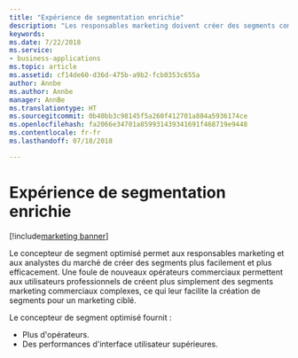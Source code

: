 ```yaml
---
title: "Expérience de segmentation enrichie"
description: "Les responsables marketing doivent créer des segments complexes dans leur travail quotidien de manière efficace et intuitive."
keywords: 
ms.date: 7/22/2018
ms.service:
- business-applications
ms.topic: article
ms.assetid: cf14de60-d36d-475b-a9b2-fcb0353c655a
author: Annbe
ms.author: Annbe
manager: AnnBe
ms.translationtype: HT
ms.sourcegitcommit: 0b40bb3c98145f5a260f412701a884a5936174ce
ms.openlocfilehash: fa2066e34701a859931439341691f468719e9448
ms.contentlocale: fr-fr
ms.lasthandoff: 07/18/2018

---
```


# <a name="richer-segmentation-experience"></a>Expérience de segmentation enrichie

[!include[marketing banner](../../includes/marketing.md)]



Le concepteur de segment optimisé permet aux responsables marketing et aux analystes du marché de créer des segments plus facilement et plus efficacement. Une foule de nouveaux opérateurs commerciaux permettent aux utilisateurs professionnels de créent plus simplement des segments marketing commerciaux complexes, ce qui leur facilite la création de segments pour un marketing ciblé.

Le concepteur de segment optimisé fournit :

- Plus d'opérateurs.
- Des performances d'interface utilisateur supérieures.

<!--
### Who uses this feature
Marketers, marketing managers, and demand marketers
### Setup required
None
-->

